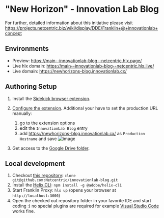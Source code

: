# "New Horizon" - Innovation Lab Blog

For further, detailed information about this initiative please visit https://projects.netcentric.biz/wiki/display/DDE/Franklin+@+innovationlab+concept

## Environments
- Preview: https://main--innovationlab-blog--netcentric.hlx.page/
- Live hlx domain: https://main--innovationlab-blog--netcentric.hlx.live/
- Live domain: https://newhorizons-blog.innovationlab.cx/

## Authoring Setup

1. Install the [Sidekick browser extension](https://www.hlx.live/tools/sidekick/).
1. [Configure the extension](https://www.hlx.live/tools/sidekick/?project=Innovationlab+Blog&giturl=https%3A%2F%2Fgithub.com%2Fnetcentric%2Finnovationlab-blog%2Ftree%2Fmain). Additional your have to set the production URL manually:
   1. go to the extension options
   1. edit the `InnovationLab Blog` entry
   1. add https://newhorizons-blog.innovationlab.cx/ as `Production Hostname` and save ![image](https://user-images.githubusercontent.com/20042674/233377287-a160ebdf-4662-4b90-a5a6-149bed5e127e.png)

1. Get access to the [Google Drive folder](https://drive.google.com/drive/u/0/folders/1XrwtS3NgSfc8_qKuYdE7_NV6VMqIWzLm).

## Local development

1. Checkout [this repository](https://github.com/Netcentric/innovationlab-blog): `clone git@github.com:Netcentric/innovationlab-blog.git`
1. Install the [Helix CLI](https://github.com/adobe/helix-cli): `npm install -g @adobe/helix-cli`
1. Start Franklin Proxy: `hlx up` (opens your browser at `http://localhost:3000`)
1. Open the checked out repository folder in your favorite IDE and start coding :) no special plugins are required for example [Visual Studio Code](https://code.visualstudio.com/) works fine.

